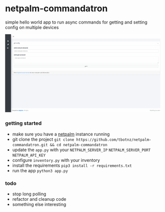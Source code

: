 # netpalm-commandatron
simple hello world app to run async commands for getting and setting config on multiple devices

![netpalm commandatron](/netpalm-commandatron.gif)

### getting started
- make sure you have a [netpalm](https://github.com/tbotnz/netpalm) instance running
- git clone the project ``` git clone https://github.com/tbotnz/netpalm-commandatron.git && cd netpalm-commandatron ```
- update the ```app.py``` with your ```NETPALM_SERVER_IP``` ```NETPALM_SERVER_PORT``` ```NETPALM_API_KEY```
- configure ```inventory.py``` with your inventory
- install the requirements ```pip3 install -r requirements.txt```
- run the app ```python3 app.py```

### todo
- stop long polling
- refactor and cleanup code
- something else interesting
